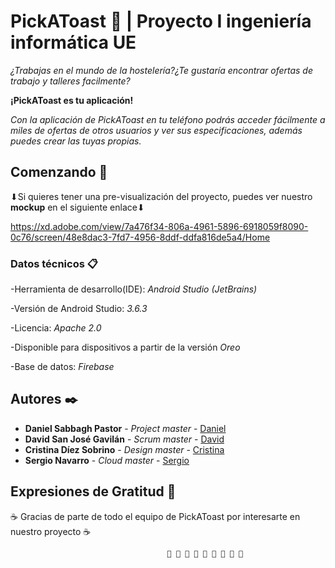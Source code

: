 # PickAToast  🍞     | Proyecto I ingeniería informática UE

_¿Trabajas en el mundo de la hostelería?¿Te gustaría encontrar ofertas de trabajo y talleres facilmente?_

**¡PickAToast es tu aplicación!**

_Con la aplicación de PickAToast en tu teléfono podrás acceder fácilmente a miles de ofertas de otros usuarios y ver sus especificaciones, además puedes crear las tuyas propias._



## Comenzando 🚀

⬇Si quieres tener una pre-visualización del proyecto, puedes ver nuestro **mockup** en el siguiente enlace⬇

https://xd.adobe.com/view/7a476f34-806a-4961-5896-6918059f8090-0c76/screen/48e8dac3-7fd7-4956-8ddf-ddfa816de5a4/Home 


### Datos técnicos 📋

-Herramienta de desarrollo(IDE): _Android Studio (JetBrains)_

-Versión de Android Studio: _3.6.3_

-Licencia:	_Apache 2.0_ 

-Disponible para dispositivos a partir de la versión _Oreo_

-Base de datos: _Firebase_

## Autores ✒️



* **Daniel Sabbagh Pastor** - *Project master* - [Daniel](https://github.com/villanuevand)
* **David San José Gavilán** - *Scrum master* - [David](#fulanito-de-tal)
* **Cristina Díez Sobrino** - *Design master* - [Cristina](#fulanito-de-tal)
* **Sergio Navarro** - *Cloud master* - [Sergio](#fulanito-de-tal)


## Expresiones de Gratitud 🎁

☕ Gracias de parte de todo el equipo de PickAToast por interesarte en nuestro proyecto ☕

                                       🍞 🍞 🍞 🍞 🍞 🍞 🍞 🍞 🍞 
